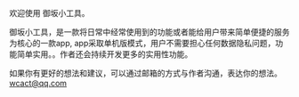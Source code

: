 欢迎使用 御坂小工具。

御坂小工具，是一款将日常中经常使用到的功能或者能给用户带来简单便捷的服务为核心的一款app, app采取单机版模式，用户不需要担心任何数据隐私问题，功能简单实用。。作者还会持续开发更多的实用性功能。

如果你有更好的想法和建议，可以通过邮箱的方式与作者沟通，表达你的想法。wcact@qq.com




